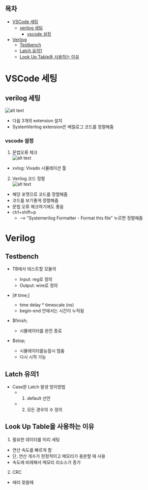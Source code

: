 ## 목차
- [VSCode 세팅](#vscode-세팅)
	- [verilog 세팅](#verilog-세팅)
		- [vscode 설정](#vscode-설정)
- [Verilog](#verilog)
	- [Testbench](#testbench)
	- [Latch 유의1](#latch-유의1)
	- [Look Up Table을 사용하는 이유](#look-up-table을-사용하는-이유)


# VSCode 세팅
## verilog 세팅
![alt text](image-3.png)
- 다음 3개의 extension 설치
- SystemVerilog extension은 베릴로그 코드를 정렬해줌

### vscode 설정
1. 문법오류 체크<br>
![alt text](image-4.png)

- xvlog: Vivado 시뮬레이션 툴

2. Verilog 코드 정렬<br>
![alt text](image-5.png)
- 해당 포맷으로 코드를 정렬해줌
- 코드를 보기좋게 정렬해줌
- 문법 오류 체크하기에도 좋음
- ctrl+shift+p
  - --> "Systemerilog Formatter - Format this file" 누르면 정렬해줌 

# Verilog
## Testbench
- TB에서 테스트할 모듈의
  - Input: reg로 정의
  - Output: wire로 정의

- [# time;]
  - time delay * timescale (ns)
  - begin-end 안에서는 시간이 누적됨

- $finish;
  - 시뮬레이터를 완전 종료

- $stop;
  - 시뮬레이터를능잠시 멈춤
  - 다시 시작 가능
## Latch 유의1
- Case문 Latch 발생 방지방법
  - 1) default 선언
  - 2) 모든 경우의 수 정의

## Look Up Table을 사용하는 이유
1. 필요한 데이터를 미리 세팅
- 연산 속도를 빠르게 함
- 단, 연산 개수가 한정적이고 메모리가 충분할 때 사용
- 속도에 비례해서 메모리 리소스가 증가

2. CRC
- 에러 찾을때

